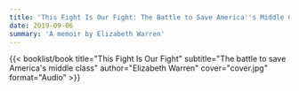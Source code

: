 ```yaml
---
title: 'This Fight Is Our Fight: The Battle to Save America''s Middle Class'
date: 2019-09-06
summary: 'A memoir by Elizabeth Warren'
---
```


{{< booklist/book
title="This Fight Is Our Fight"
subtitle="The battle to save America's middle class"
author="Elizabeth Warren"
cover="cover.jpg"
format="Audio" >}}
